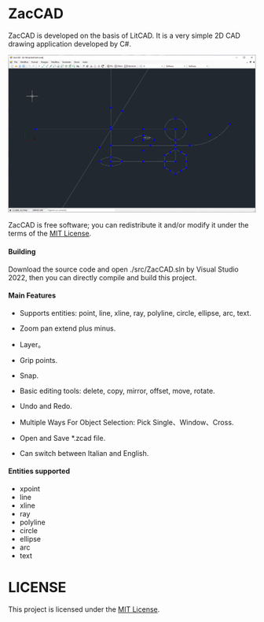 # ZacCAD
ZacCAD is developed on the basis of LitCAD. It is a very simple 2D CAD drawing application developed by C#.

![cover](doc/images/zaccad.png)

ZacCAD is free software; you can redistribute it and/or modify it under the terms of the [MIT License](https://opensource.org/licenses/MIT).


#### Building

Download the source code and open ./src/ZacCAD.sln by Visual Studio 2022, then you can directly compile and build this project.


#### Main Features

* Supports entities: point, line, xline, ray, polyline, circle, ellipse, arc, text.

* Zoom pan extend plus minus.

* Layer。

* Grip points.

* Snap.

* Basic editing tools: delete, copy, mirror, offset, move, rotate.

* Undo and Redo.

* Multiple Ways For Object Selection: Pick Single、Window、Cross.

* Open and Save *.zcad file.

* Can switch between Italian and English.


#### Entities supported

* xpoint
* line
* xline
* ray
* polyline
* circle
* ellipse
* arc
* text

# LICENSE

This project is licensed under the [MIT License](LICENSE).
